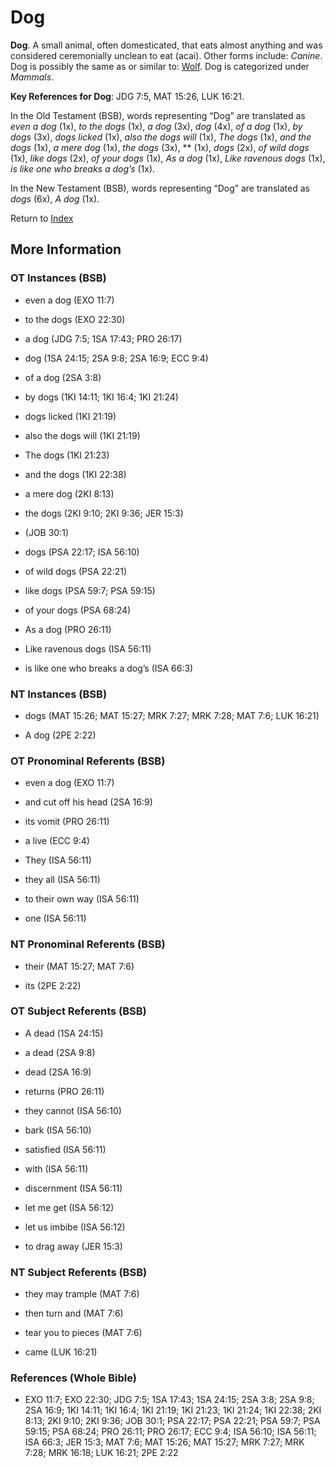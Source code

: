 # Dog
**Dog**. 
A small animal, often domesticated, that eats almost anything and was considered ceremonially unclean to eat (acai). 
Other forms include: 
*Canine*. 
Dog is possibly the same as or similar to: 
[Wolf](Wolf.md). 
Dog is categorized under _Mammals_. 


**Key References for Dog**: 
JDG 7:5, MAT 15:26, LUK 16:21. 


In the Old Testament (BSB), words representing “Dog” are translated as 
*even a dog* (1x), *to the dogs* (1x), *a dog* (3x), *dog* (4x), *of a dog* (1x), *by dogs* (3x), *dogs licked* (1x), *also the dogs will* (1x), *The dogs* (1x), *and the dogs* (1x), *a mere dog* (1x), *the dogs* (3x), ** (1x), *dogs* (2x), *of wild dogs* (1x), *like dogs* (2x), *of your dogs* (1x), *As a dog* (1x), *Like ravenous dogs* (1x), *is like one who breaks a dog’s* (1x). 


In the New Testament (BSB), words representing “Dog” are translated as 
*dogs* (6x), *A dog* (1x). 


Return to [Index](00-Index.md)

## More Information

### OT Instances (BSB)

* even a dog (EXO 11:7)

* to the dogs (EXO 22:30)

* a dog (JDG 7:5; 1SA 17:43; PRO 26:17)

* dog (1SA 24:15; 2SA 9:8; 2SA 16:9; ECC 9:4)

* of a dog (2SA 3:8)

* by dogs (1KI 14:11; 1KI 16:4; 1KI 21:24)

* dogs licked (1KI 21:19)

* also the dogs will (1KI 21:19)

* The dogs (1KI 21:23)

* and the dogs (1KI 22:38)

* a mere dog (2KI 8:13)

* the dogs (2KI 9:10; 2KI 9:36; JER 15:3)

*  (JOB 30:1)

* dogs (PSA 22:17; ISA 56:10)

* of wild dogs (PSA 22:21)

* like dogs (PSA 59:7; PSA 59:15)

* of your dogs (PSA 68:24)

* As a dog (PRO 26:11)

* Like ravenous dogs (ISA 56:11)

* is like one who breaks a dog’s (ISA 66:3)



### NT Instances (BSB)

* dogs (MAT 15:26; MAT 15:27; MRK 7:27; MRK 7:28; MAT 7:6; LUK 16:21)

* A dog (2PE 2:22)



### OT Pronominal Referents (BSB)

* even a dog (EXO 11:7)

* and cut off his head (2SA 16:9)

* its vomit (PRO 26:11)

* a live (ECC 9:4)

* They (ISA 56:11)

* they all (ISA 56:11)

* to their own way (ISA 56:11)

* one (ISA 56:11)



### NT Pronominal Referents (BSB)

* their (MAT 15:27; MAT 7:6)

* its (2PE 2:22)



### OT Subject Referents (BSB)

* A dead (1SA 24:15)

* a dead (2SA 9:8)

* dead (2SA 16:9)

* returns (PRO 26:11)

* they cannot (ISA 56:10)

* bark (ISA 56:10)

* satisfied (ISA 56:11)

* with (ISA 56:11)

* discernment (ISA 56:11)

* let me get (ISA 56:12)

* let us imbibe (ISA 56:12)

* to drag away (JER 15:3)



### NT Subject Referents (BSB)

* they may trample (MAT 7:6)

* then turn and (MAT 7:6)

* tear you to pieces (MAT 7:6)

* came (LUK 16:21)



### References (Whole Bible)

* EXO 11:7; EXO 22:30; JDG 7:5; 1SA 17:43; 1SA 24:15; 2SA 3:8; 2SA 9:8; 2SA 16:9; 1KI 14:11; 1KI 16:4; 1KI 21:19; 1KI 21:23; 1KI 21:24; 1KI 22:38; 2KI 8:13; 2KI 9:10; 2KI 9:36; JOB 30:1; PSA 22:17; PSA 22:21; PSA 59:7; PSA 59:15; PSA 68:24; PRO 26:11; PRO 26:17; ECC 9:4; ISA 56:10; ISA 56:11; ISA 66:3; JER 15:3; MAT 7:6; MAT 15:26; MAT 15:27; MRK 7:27; MRK 7:28; MRK 16:18; LUK 16:21; 2PE 2:22



